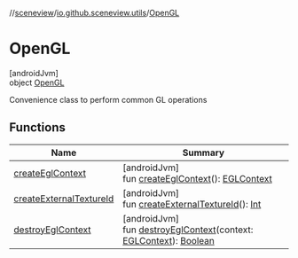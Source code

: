 //[sceneview](../../../index.md)/[io.github.sceneview.utils](../index.md)/[OpenGL](index.md)

# OpenGL

[androidJvm]\
object [OpenGL](index.md)

Convenience class to perform common GL operations

## Functions

| Name | Summary |
|---|---|
| [createEglContext](create-egl-context.md) | [androidJvm]<br>fun [createEglContext](create-egl-context.md)(): [EGLContext](https://developer.android.com/reference/kotlin/android/opengl/EGLContext.html) |
| [createExternalTextureId](create-external-texture-id.md) | [androidJvm]<br>fun [createExternalTextureId](create-external-texture-id.md)(): [Int](https://kotlinlang.org/api/latest/jvm/stdlib/kotlin/-int/index.html) |
| [destroyEglContext](destroy-egl-context.md) | [androidJvm]<br>fun [destroyEglContext](destroy-egl-context.md)(context: [EGLContext](https://developer.android.com/reference/kotlin/android/opengl/EGLContext.html)): [Boolean](https://kotlinlang.org/api/latest/jvm/stdlib/kotlin/-boolean/index.html) |
